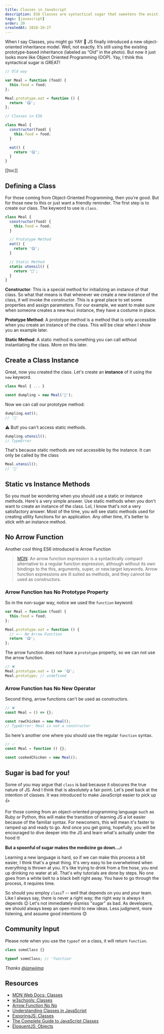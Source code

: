 ```yaml
---
title: Classes in JavaScript
description: ES6 Classes are syntactical sugar that sweetens the existing prototype-based inheritance. Now it's even easier for OOP devs to pick up JS.
tags: [javascript]
order: 39
createdAt: 2018-10-27
---
```


When I say Classes, you might go YAY 🎊 JS finally introduced a new object-oriented inheritance model. Well, not exactly. It’s still using the existing prototype-based inheritance (labeled as “Old” in the photo). But now it just looks more like Object Oriented Programming (OOP). Yay, I think this syntactical sugar is GREAT!

```javascript
// Old way

var Meal = function (food) {
  this.food = food;
};

Meal.prototype.eat = function () {
  return '😋';
};

// Classes in ES6

class Meal {
  constructor(food) {
    this.food = food;
  }

  eat() {
    return '😋';
  }
}
```

[[toc]]

## Defining a Class

For those coming from Object-Oriented Programming, then you're good. But for those new to this or just want a friendly reminder. The first step is to create our class. The keyword to use is `class`.

```javascript
class Meal {
  constructor(food) {
    this.food = food;
  }

  // Prototype Method
  eat() {
    return '😋';
  }

  // Static Method
  static utensil() {
    return '🥢';
  }
}
```

**Constructor**: This is a special method for initializing an instance of that class. So what that means is that whenever we create a new instance of the class, it will invoke the constructor. This is a great place to set some properties and assign parameters. For our example, we want to make sure when someone creates a new `Meal` instance, they have a costume in place.

**Prototype Method**: A prototype method is a method that is only accessible when you create an instance of the class. This will be clear when I show you an example later.

**Static Method**: A static method is something you can call without instantiating the class. More on this later.

## Create a Class Instance

Great, now you created the class. Let's create an **instance** of it using the `new` keyword.

```javascript
class Meal { ... }

const dumpling = new Meal('🥟');
```

Now we can call our prototype method:

```javascript
dumpling.eat();
// '🥟'
```

⚠️ But! you can't access static methods.

```javascript
dumpling.utensil();
// TypeError
```

That's because static methods are not accessible by the instance. It can only be called by the class

```javascript
Meal.utensil();
// '🥢'
```

## Static vs Instance Methods

So you must be wondering when you should use a static or instance methods. Here's a very simple answer. Use static methods when you don't want to create an instance of the class. Lol, I know that's not a very satisfactory answer. Most of the time, you will see static methods used for creating utility functions for an application. Any other time, it's better to stick with an instance method.

## No Arrow Function

Another cool thing ES6 introduced is Arrow Function

> [MDN](https://developer.mozilla.org/en-US/docs/Web/JavaScript/Reference/Functions/Arrow_functions): An arrow function expression is a syntactically compact alternative to a regular function expression, although without its own bindings to the this, arguments, super, or new.target keywords. Arrow function expressions are ill suited as methods, and they cannot be used as constructors.

### Arrow Function has No Prototype Property

So in the non-sugar way, notice we used the `function` keyword:

```javascript
var Meal = function (food) {
  this.food = food;
};

Meal.prototype.eat = function () {
  // <-- No Arrow Function
  return '😋';
};
```

The arrow function does not have a `prototype` property, so we can not use the arrow function.

```javascript
// ❌
Meal.prototype.eat = () => '😋';
Meal.prototype; // undefined
```

### Arrow Function has No New Operator

Second thing, arrow functions can't be used as constructors.

```javascript
// ❌
const Meal = () => {};

const rawChicken = new Meal();
// TypeError: Meal is not a constructor
```

So here's another one where you should use the regular `function` syntax.

```javascript
// ✅
const Meal = function () {};

const cookedChicken = new Meal();
```

## Sugar is bad for you!

Some of you may argue that `class` is bad because it obscures the true nature of JS. And I think that is absolutely a fair point. Let's peel back at the intention of classes. It was introduced to make JavaScript easier to pick up 👍

For those coming from an object-oriented programming language such as Ruby or Python, this will make the transition of learning JS a lot easier because of the familiar syntax. For newcomers, this will mean it's faster to ramped up and ready to go. And once you get going, hopefully, you will be encouraged to dive deeper into the JS and learn what's actually under the hood 🤓

**But a spoonful of sugar makes the medicine go down...🎶**

Learning a new language is hard, so if we can make this process a bit easier, I think that's a great thing. It's very easy to be overwhelmed when everything is thrown at you. It's like trying to drink from a fire hose, you end up drinking no water at all. That's why tutorials are done by steps. No one goes from a white belt to a black belt right away. You have to go through the process, it requires time.

So should you employ `class`? -- well that depends on you and your team. Like I always say, there is never a right way; the right way is always it depends 😉 Let's not immediately dismiss "sugar" as bad. As developers, we should always keep an open mind to new ideas. Less judgment, more listening, and assume good intentions 😊

## Community Input

Please note when you use the `typeof` on a class, it will return `function`.

```javascript
class someClass {}

typeof someClass; // 'function'
```

_Thanks [@ianwijma](https://dev.to/ianwijma/comment/p968)_

## Resources

- [MDN Web Docs: Classes](https://developer.mozilla.org/en-US/docs/Web/JavaScript/Reference/Classes)
- [w3schools: Classes](https://www.w3schools.com/js/js_classes.asp)
- [Arrow Function No No](https://wesbos.com/arrow-function-no-no)
- [Understanding Classes in JavaScript](https://www.digitalocean.com/community/tutorials/understanding-classes-in-javascript)
- [ExporingJS: Classes](https://exploringjs.com/es6/ch_classes.html)
- [The Complete Guide to JavaScript Classes](https://dmitripavlutin.com/javascript-classes-complete-guide/)
- [EloquentJS: Objects](https://eloquentjavascript.net/06_object.html)
